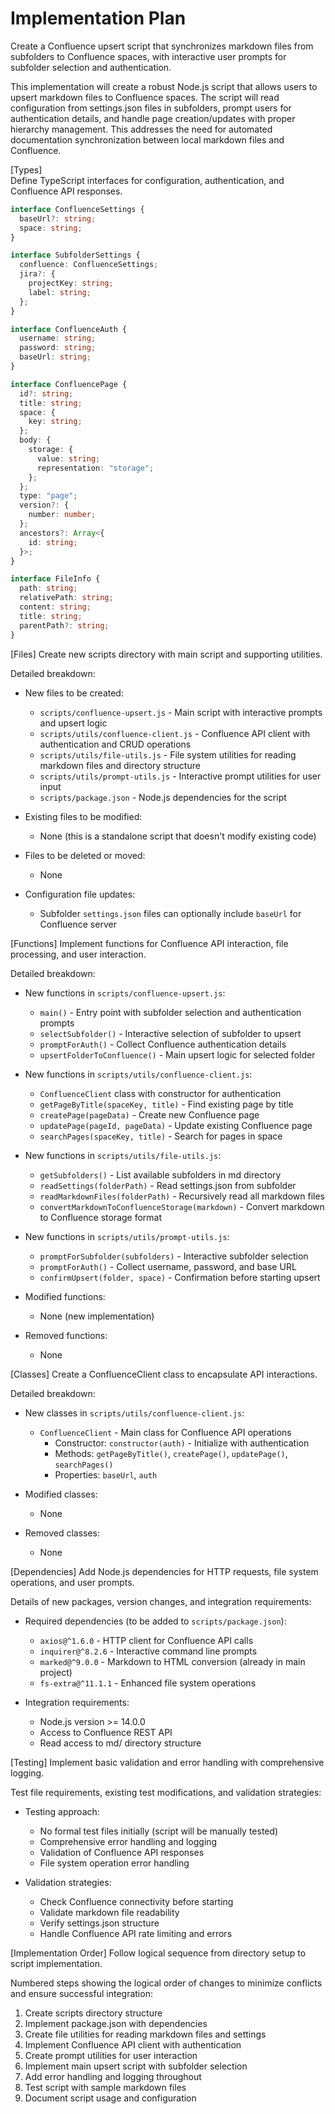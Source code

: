 # Implementation Plan

Create a Confluence upsert script that synchronizes markdown files from subfolders to Confluence spaces, with interactive user prompts for subfolder selection and authentication.

This implementation will create a robust Node.js script that allows users to upsert markdown files to Confluence spaces. The script will read configuration from settings.json files in subfolders, prompt users for authentication details, and handle page creation/updates with proper hierarchy management. This addresses the need for automated documentation synchronization between local markdown files and Confluence.

[Types]  
Define TypeScript interfaces for configuration, authentication, and Confluence API responses.

```typescript
interface ConfluenceSettings {
  baseUrl?: string;
  space: string;
}

interface SubfolderSettings {
  confluence: ConfluenceSettings;
  jira?: {
    projectKey: string;
    label: string;
  };
}

interface ConfluenceAuth {
  username: string;
  password: string;
  baseUrl: string;
}

interface ConfluencePage {
  id?: string;
  title: string;
  space: {
    key: string;
  };
  body: {
    storage: {
      value: string;
      representation: "storage";
    };
  };
  type: "page";
  version?: {
    number: number;
  };
  ancestors?: Array<{
    id: string;
  }>;
}

interface FileInfo {
  path: string;
  relativePath: string;
  content: string;
  title: string;
  parentPath?: string;
}
```

[Files]
Create new scripts directory with main script and supporting utilities.

Detailed breakdown:
- New files to be created:
  - `scripts/confluence-upsert.js` - Main script with interactive prompts and upsert logic
  - `scripts/utils/confluence-client.js` - Confluence API client with authentication and CRUD operations
  - `scripts/utils/file-utils.js` - File system utilities for reading markdown files and directory structure
  - `scripts/utils/prompt-utils.js` - Interactive prompt utilities for user input
  - `scripts/package.json` - Node.js dependencies for the script

- Existing files to be modified:
  - None (this is a standalone script that doesn't modify existing code)

- Files to be deleted or moved:
  - None

- Configuration file updates:
  - Subfolder `settings.json` files can optionally include `baseUrl` for Confluence server

[Functions]
Implement functions for Confluence API interaction, file processing, and user interaction.

Detailed breakdown:
- New functions in `scripts/confluence-upsert.js`:
  - `main()` - Entry point with subfolder selection and authentication prompts
  - `selectSubfolder()` - Interactive selection of subfolder to upsert
  - `promptForAuth()` - Collect Confluence authentication details
  - `upsertFolderToConfluence()` - Main upsert logic for selected folder

- New functions in `scripts/utils/confluence-client.js`:
  - `ConfluenceClient` class with constructor for authentication
  - `getPageByTitle(spaceKey, title)` - Find existing page by title
  - `createPage(pageData)` - Create new Confluence page
  - `updatePage(pageId, pageData)` - Update existing Confluence page
  - `searchPages(spaceKey, title)` - Search for pages in space

- New functions in `scripts/utils/file-utils.js`:
  - `getSubfolders()` - List available subfolders in md directory
  - `readSettings(folderPath)` - Read settings.json from subfolder
  - `readMarkdownFiles(folderPath)` - Recursively read all markdown files
  - `convertMarkdownToConfluenceStorage(markdown)` - Convert markdown to Confluence storage format

- New functions in `scripts/utils/prompt-utils.js`:
  - `promptForSubfolder(subfolders)` - Interactive subfolder selection
  - `promptForAuth()` - Collect username, password, and base URL
  - `confirmUpsert(folder, space)` - Confirmation before starting upsert

- Modified functions:
  - None (new implementation)

- Removed functions:
  - None

[Classes]
Create a ConfluenceClient class to encapsulate API interactions.

Detailed breakdown:
- New classes in `scripts/utils/confluence-client.js`:
  - `ConfluenceClient` - Main class for Confluence API operations
    - Constructor: `constructor(auth)` - Initialize with authentication
    - Methods: `getPageByTitle()`, `createPage()`, `updatePage()`, `searchPages()`
    - Properties: `baseUrl`, `auth`

- Modified classes:
  - None

- Removed classes:
  - None

[Dependencies]
Add Node.js dependencies for HTTP requests, file system operations, and user prompts.

Details of new packages, version changes, and integration requirements:
- Required dependencies (to be added to `scripts/package.json`):
  - `axios@^1.6.0` - HTTP client for Confluence API calls
  - `inquirer@^8.2.6` - Interactive command line prompts
  - `marked@^9.0.0` - Markdown to HTML conversion (already in main project)
  - `fs-extra@^11.1.1` - Enhanced file system operations

- Integration requirements:
  - Node.js version >= 14.0.0
  - Access to Confluence REST API
  - Read access to md/ directory structure

[Testing]
Implement basic validation and error handling with comprehensive logging.

Test file requirements, existing test modifications, and validation strategies:
- Testing approach:
  - No formal test files initially (script will be manually tested)
  - Comprehensive error handling and logging
  - Validation of Confluence API responses
  - File system operation error handling

- Validation strategies:
  - Check Confluence connectivity before starting
  - Validate markdown file readability
  - Verify settings.json structure
  - Handle Confluence API rate limiting and errors

[Implementation Order]
Follow logical sequence from directory setup to script implementation.

Numbered steps showing the logical order of changes to minimize conflicts and ensure successful integration:
1. Create scripts directory structure
2. Implement package.json with dependencies
3. Create file utilities for reading markdown files and settings
4. Implement Confluence API client with authentication
5. Create prompt utilities for user interaction
6. Implement main upsert script with subfolder selection
7. Add error handling and logging throughout
8. Test script with sample markdown files
9. Document script usage and configuration
